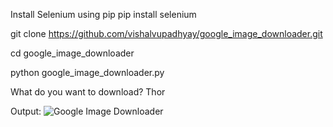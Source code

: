 Install Selenium using pip
pip install selenium

git clone https://github.com/vishalvupadhyay/google_image_downloader.git

cd google_image_downloader

python google_image_downloader.py

What do you want to download?
Thor


Output:
![Google Image Downloader](demo/demo.gif)
